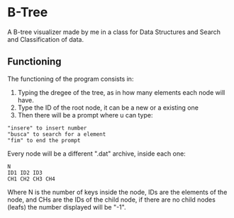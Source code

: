 # B-Tree
A B-tree visualizer made by me in a class for Data Structures and Search and Classification of data. 

## Functioning
The functioning of the program consists in:
1. Typing the dregee of the tree, as in how many elements each node will have.
2. Type the ID of the root node, it can be a new or a existing one
3. Then there will be a prompt where u can type:
```
"insere" to insert number
"busca" to search for a element
"fim" to end the prompt
```

Every node will be a different ".dat" archive, inside each one:
```
N
ID1 ID2 ID3
CH1 CH2 CH3 CH4
```
Where N is the number of keys inside the node, IDs are the elements of the node, and CHs are the IDs of the child node, if there are no child nodes (leafs) the number displayed will be "-1".


